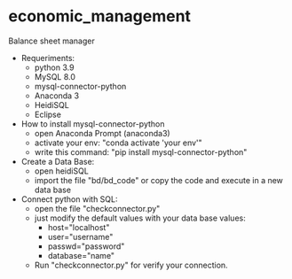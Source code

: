 # economic_management
Balance sheet manager

- Requeriments:
  -  python 3.9
  -  MySQL 8.0
  -  mysql-connector-python
  -  Anaconda 3
  -  HeidiSQL
  -  Eclipse
- How to install mysql-connector-python
  - open Anaconda Prompt (anaconda3)
  - activate your env: "conda activate 'your env'"
  - write this command: "pip install mysql-connector-python"
- Create a Data Base:
  - open heidiSQL
  - import the file "bd/bd_code" or copy the code and execute in a new data base
- Connect python with SQL:
  - open the file "checkconnector.py"
  - just modify the default values with your data base values:
    - host="localhost"
    - user="username"
    - passwd="password"
    - database="name"
  - Run "checkconnector.py" for verify your connection. 
